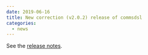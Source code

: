 ```yaml
---
date: 2019-06-16 
title: New correction (v2.0.2) release of commsdsl
categories:
  - news
---
```

See the [release notes](https://github.com/commschamp/commsdsl/releases/tag/v2.0.2).


